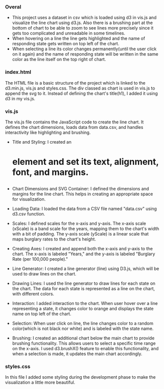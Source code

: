 ### Overal
- This project uses a dataset in csv which is loaded using d3 in vis.js and visualize the line chart using d3.js. Also there is a brushing part at the bottom of chart to be able to zoom to see lines more precisely since it gets too complicated and unreadable in some timelines.
- When hovering on a line the line gets highlighted and the name of responding state gets written on top left of the chart.
- When selecting a line its color changes permanently(until the user click on it again) and the name of responding state will be written in the same color as the line itself on the top right of chart.

### index.html
The HTML file is a basic structure of the project which is linked to the d3.min.js, vis.js and styles.css. The div classed as chart is used in vis.js to append the svg to it.
Instead of defining the chart's title(h1), I added it using d3 in my vis.js.

### vis.js
The vis.js file contains the JavaScript code to create the line chart. It defines the chart dimensions, loads data from data.csv, and handles interactivity like highlighting and brushing.

- Title and Styling:
I created an <h1> element and set its text, alignment, font, and margins.

- Chart Dimensions and SVG Container:
I defined the dimensions and margins for the line chart. This helps in creating an appropriate space for visualization.

- Loading Data:
I loaded the data from a CSV file named "data.csv" using d3.csv function.

- Scales:
I defined scales for the x-axis and y-axis.
The x-axis scale (xScale) is a band scale for the years, mapping them to the chart's width with a bit of padding.
The y-axis scale (yScale) is a linear scale that maps burglary rates to the chart's height.

- Creating Axes:
I created and append both the x-axis and y-axis to the chart.
The x-axis is labeled "Years," and the y-axis is labeled "Burglary Rate (per 100,000 people)."

- Line Generator:
I created a line generator (line) using D3.js, which will be used to draw lines on the chart.

- Drawing Lines:
I used the line generator to draw lines for each state on the chart. The data for each state is represented as a line on the chart, with different colors.

- Interaction:
I added interaction to the chart. When user hover over a line representing a state, it changes color to orange and displays the state name on top left of the chart.

- Selection:
When user click on line, the line changes color to a random color(which is not black nor white) and is labeled with the state name.

- Brushing:
I created an additional chart below the main chart to provide brushing functionality. This allows users to select a specific time range on the x-axis.
I used d3.brushX() feature to enable this functionality, and when a selection is made, it updates the main chart accordingly.

### styles.css
In this file I added some styling during the development phase to make the visualization a little more beautiful.
